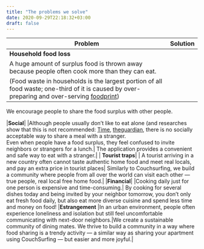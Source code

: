 ```yaml
---
title: "The problems we solve"
date: 2020-09-29T22:18:32+03:00
draft: false
---
```


| Problem      | Solution |
| ------------ | -------- |
|  **Household food loss**|
| A huge amount of surplus food is thrown away because people often cook more than they can eat.
(Food waste in households is the largest  portion of all food waste; one-third of it is caused by over-preparing and over-serving [foodprint](https://foodprint.org/issues/the-problem-of-food-waste))|
We encourage people to share the food surplus with other people.

|**Social**| 
|Although people usually don’t like to eat alone (and researches show that this is not recommended: [Time](https://time.com/4995466/eating-alone-metabolic-syndrome/), [theguardian](https://www.theguardian.com/science/2018/jul/06/is-it-true-that-eating-alone-is-bad-for-you), there is no socially acceptable way to share a meal with a stranger.<br>Even when people have a food surplus, they feel confused to invite neighbors or strangers for a lunch.| The application provides a convenient and safe way to eat with a stranger.|
| **Tourist traps**|
| A tourist arriving in a new country often cannot taste authentic home food and meet real locals, and pay an extra price in tourist places| Similarly to Couchsurfing, we build a community where people from all over the world can visit each other — true people, real local free home food.|
|**Financial**|
|Cooking daily just for one person is expensive and time-consuming.| By cooking for several dishes today and being invited by your neighbor tomorrow, you don’t only eat fresh food daily, but also eat more diverse cuisine and spend less time and money on food!
|**Estrangement**
|In an urban environment, people often experience loneliness and isolation but still feel uncomfortable communicating with next-door neighbors.|We create a sustainable community of dining mates. We thrive to build a community in a way where food sharing is a trendy activity — a similar way as sharing your apartment using CouchSurfing —  but easier and more joyful.|
